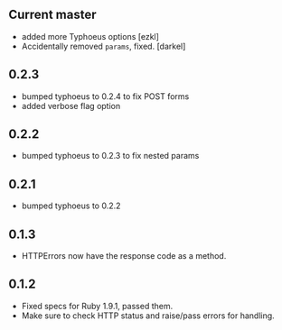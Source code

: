 Current master
----------------------
* added more Typhoeus options [ezkl]
* Accidentally removed `params`, fixed. [darkel]

0.2.3
-----
* bumped typhoeus to 0.2.4 to fix POST forms
* added verbose flag option

0.2.2
-----
* bumped typhoeus to 0.2.3 to fix nested params

0.2.1
-----
* bumped typhoeus to 0.2.2

0.1.3
-----
* HTTPErrors now have the response code as a method.

0.1.2
-----
* Fixed specs for Ruby 1.9.1, passed them.
* Make sure to check HTTP status and raise/pass errors for handling.
